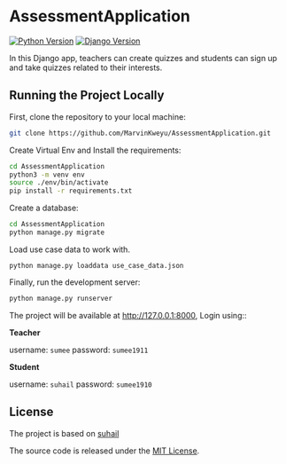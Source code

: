 # AssessmentApplication

[![Python Version](https://img.shields.io/badge/python-3.7-brightgreen.svg)](https://python.org)
[![Django Version](https://img.shields.io/badge/django-2.2-brightgreen.svg)](https://djangoproject.com)

 In this Django app, teachers can create quizzes and students can sign up and take quizzes related to their interests.

## Running the Project Locally

First, clone the repository to your local machine:

```bash
git clone https://github.com/MarvinKweyu/AssessmentApplication.git
```

Create Virtual Env and Install the requirements:

```bash
cd AssessmentApplication
python3 -m venv env
source ./env/bin/activate
pip install -r requirements.txt
```
Create a database:
```bash
cd AssessmentApplication
python manage.py migrate 
```
Load use case data to work with.
```
python manage.py loaddata use_case_data.json
``` 

Finally, run the development server:

```bash
python manage.py runserver
```

The project will be available at http://127.0.0.1:8000, Login using::

**Teacher**

username: `sumee`
password: `sumee1911`

**Student**

username: `suhail`
password: `sumee1910`


## License
The project is based on [suhail](https://github.com/suhailvs/django-schools)

The source code is released under the [MIT License](https://github.com/MarvinKweyu/AssessmentApplication/blob/master/LICENSE).
